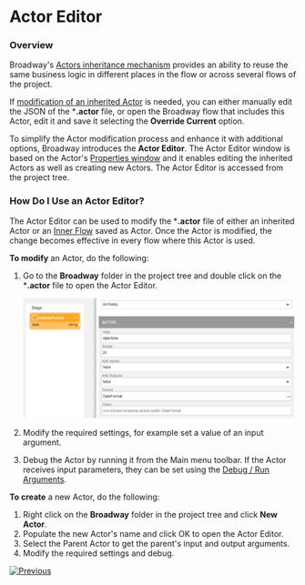 # Actor Editor

### Overview

Broadway's [Actors inheritance mechanism](06_export_actor.md) provides an ability to reuse the same business logic in different places in the flow or across several flows of the project. 

If [modification of an inherited Actor](06_export_actor.md#how-do-i-modify-an-inherited-actor) is needed, you can either manually edit the JSON of the ***.actor** file, or open the Broadway flow that includes this Actor, edit it and save it selecting the **Override Current** option. 

To simplify the Actor modification process and enhance it with additional options, Broadway introduces the **Actor Editor**. The Actor Editor window is based on the Actor's [Properties window](03_broadway_actor_window.md) and it enables editing the inherited Actors as well as creating new Actors.  The Actor Editor is accessed from the project tree.

### How Do I Use an Actor Editor?

The Actor Editor can be used to modify the ***.actor** file of either an inherited Actor or an [Inner Flow](22_broadway_flow_inner_flows.md) saved as Actor. Once the Actor is modified, the change becomes effective in every flow where this Actor is used.  

**To modify** an Actor, do the following:

1. Go to the **Broadway** folder in the project tree and double click on the ***.actor** file to open the Actor Editor.

   <img src="images/99_10_editor_1.PNG" alt="image"  />

2. Modify the required settings, for example set a value of an input argument.

3. Debug the Actor by running it from the Main menu toolbar. If the Actor receives input parameters, they can be set using the [Debug / Run Arguments](25_broadway_flow_window_run_and_debug_flow.md). 

**To create** a new Actor, do the following:

1. Right click on the  **Broadway** folder in the project tree and click **New Actor**.
2. Populate the new Actor's name and click OK to open the Actor Editor.
3. Select the Parent Actor to get the parent's input and output arguments. 
4. Modify the required settings and debug.





[![Previous](/articles/images/Previous.png)](27_broadway_data_inspection.md)